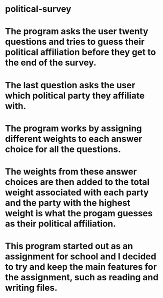# political-survey
# The program asks the user twenty questions and tries to guess their political affiliation before they get to the end of the survey.
# The last question asks the user which political party they affiliate with.
# The program works by assigning different weights to each answer choice for all the questions.
# The weights from these answer choices are then added to the total weight associated with each party and the party with the highest weight is what the progam guesses as their political affiliation.
# This program started out as an assignment for school and I decided to try and keep the main features for the assignment, such as reading and writing files.
